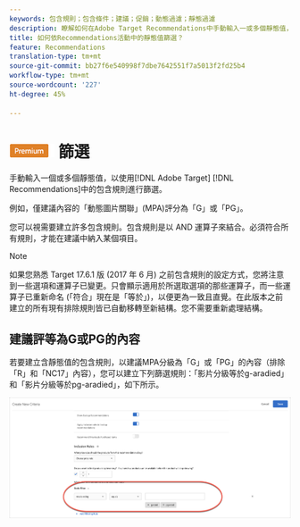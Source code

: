 ```yaml
---
keywords: 包含規則；包含條件；建議；促銷；動態過濾；靜態過濾
description: 瞭解如何在Adobe Target Recommendations中手動輸入一或多個靜態值，以使用包含規則進行篩選。
title: 如何依Recommendations活動中的靜態值篩選？
feature: Recommendations
translation-type: tm+mt
source-git-commit: bb27f6e540998f7dbe7642551f7a5013f2fd25b4
workflow-type: tm+mt
source-wordcount: '227'
ht-degree: 45%

---
```



# ![PERTIMtatic](/help/assets/premium.png) 篩選

手動輸入一個或多個靜態值，以使用[!DNL Adobe Target] [!DNL Recommendations]中的包含規則進行篩選。

例如，僅建議內容的「動態圖片關聯」(MPA)評分為「G」或「PG」。

您可以視需要建立許多包含規則。包含規則是以 AND 運算子來結合。必須符合所有規則，才能在建議中納入某個項目。

>[!NOTE]
>
>如果您熟悉 Target 17.6.1 版 (2017 年 6 月) 之前包含規則的設定方式，您將注意到一些選項和運算子已變更。只會顯示適用於所選取選項的那些運算子，而一些運算子已重新命名 (「符合」現在是「等於」)，以便更為一致且直覺。在此版本之前建立的所有現有排除規則皆已自動移轉至新結構。您不需要重新處理結構。

## 建議評等為G或PG的內容

若要建立含靜態值的包含規則，以建議MPA分級為「G」或「PG」的內容（排除「R」和「NC17」內容），您可以建立下列篩選規則：「影片分級等於g-aradied」和「影片分級等於pg-aradied」，如下所示。

![影片評分範例](/help/c-recommendations/c-algorithms/assets/movies.png)

